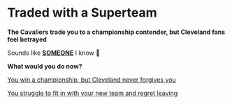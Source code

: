 # Traded with a Superteam
**The Cavaliers trade you to a championship contender, but Cleveland fans feel betrayed**

Sounds like **[SOMEONE](https://www.google.com/search?gs_ssp=eJzj4tbP1TcwNDYtjk-uMmD04s4pzU5USMnPS85MBgBlEQgc&client=opera&q=luka+doncic&sourceid=opera&ie=UTF-8&oe=UTF-8)** I know 🧐

**What would you do now?**

[You win a championship, but Cleveland never forgives you](aura.md)

[You struggle to fit in with your new team and regret leaving](../)
